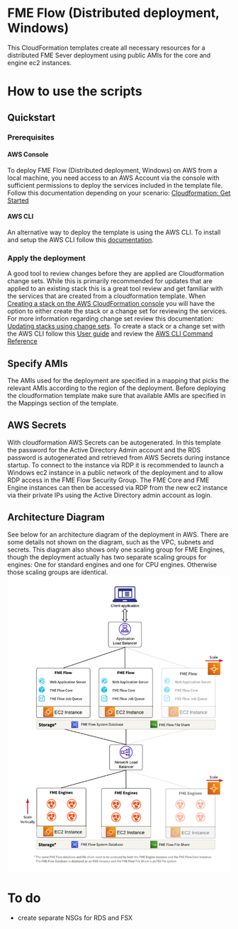 # FME Flow (Distributed deployment, Windows)
This CloudFormation templates create all necessary resources for a distributed FME Sever deployment using public AMIs for the core and engine ec2 instances.
# How to use the scripts
## Quickstart
### Prerequisites
#### AWS Console
To deploy FME Flow (Distributed deployment, Windows) on AWS from a local machine, you need access to an AWS Account via the console with sufficient permissions to deploy the services included in the template file. Follow this documentation depending on your scenario: [Cloudformation: Get Started](https://docs.aws.amazon.com/AWSCloudFormation/latest/UserGuide/GettingStarted.Walkthrough.html)

#### AWS CLI
An alternative way to deploy the template is using the AWS CLI. To install and setup the AWS CLI follow this [documentation](https://docs.aws.amazon.com/cli/latest/userguide/cli-chap-getting-started.html).

### Apply the deployment
 A good tool to review changes before they are applied are Cloudformation change sets. While this is primarily recommended for updates that are applied to an existing stack this is a great tool review and get familiar with the services that are created from a cloudformation template. When [Creating a stack on the AWS CloudFormation console](https://docs.aws.amazon.com/AWSCloudFormation/latest/UserGuide/cfn-console-create-stack.html) you will have the option to either create the stack or a change set for reviewing the services. For more information regarding change set review this documentation: [Updating stacks using change sets](https://docs.aws.amazon.com/AWSCloudFormation/latest/UserGuide/using-cfn-updating-stacks-changesets.html). To create a stack or a change set with the AWS CLI follow this [User guide](https://docs.aws.amazon.com/AWSCloudFormation/latest/UserGuide/cfn-using-cli.html) and review the [AWS CLI Command Reference](https://docs.aws.amazon.com/cli/latest/reference/cloudformation/index.html#cli-aws-cloudformation)
 ## Specify AMIs
 The AMIs used for the deployment are specified in a mapping that picks the relevant AMIs according to the region of the deployment. Before deploying the cloudformation template make sure that available AMIs are specified in the Mappings section of the template.
## AWS Secrets
With cloudformation AWS Secrets can be autogenerated. In this template the password for the Active Directory Admin account and the RDS password is autogenerated and retrieved from AWS Secrets during instance startup. To connect to the instance via RDP it is recommended to launch a Windows ec2 instance in a public network of the deployment and to allow RDP access in the FME Flow Security Group. The FME Core and FME Engine instances can then be accessed via RDP from the new ec2 instance via their private IPs using the Active Directory admin account as login.

## Architecture Diagram
See below for an architecture diagram of the deployment in AWS. There are some details not shown on the diagram, such as the VPC, subnets and secrets. This diagram also shows only one scaling group for FME Engines, though the deployment actually has two separate scaling groups for engines: One for standard engines and one for CPU engines. Otherwise those scaling groups are identical.
![image](../AWSArchitectureDiagram.png)

 # To do
 - create separate NSGs for RDS and FSX